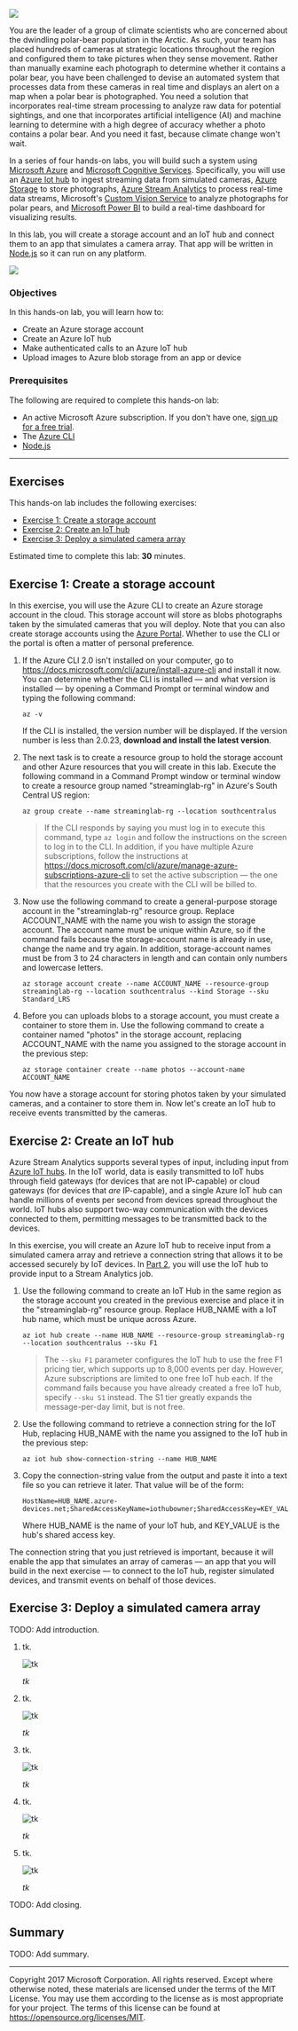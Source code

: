 ![](Images/header.png)

You are the leader of a group of climate scientists who are concerned about the dwindling polar-bear population in the Arctic. As such, your team has placed hundreds of cameras at strategic locations throughout the region and configured them to take pictures when they sense movement. Rather than manually examine each photograph to determine whether it contains a polar bear, you have been challenged to devise an automated system that processes data from these cameras in real time and displays an alert on a map when a polar bear is photographed. You need a solution that incorporates real-time stream processing to analyze raw data for potential sightings, and one that incorporates artificial intelligence (AI) and machine learning to determine with a high degree of accuracy whether a photo contains a polar bear. And you need it fast, because climate change won't wait.

In a series of four hands-on labs, you will build such a system using [Microsoft Azure](https://azure.microsoft.com/) and [Microsoft Cognitive Services](https://azure.microsoft.com/services/cognitive-services/). Specifically, you will use an [Azure Iot hub](https://azure.microsoft.com/services/iot-hub/) to ingest streaming data from simulated cameras, [Azure Storage](https://azure.microsoft.com/services/storage/?v=16.50) to store photographs, [Azure Stream Analytics](https://azure.microsoft.com/services/stream-analytics/) to process real-time data streams, Microsoft's [Custom Vision Service](https://azure.microsoft.com/services/cognitive-services/custom-vision-service/) to analyze photographs for polar pears, and [Microsoft Power BI](https://powerbi.microsoft.com/) to build a real-time dashboard for visualizing results.

In this lab, you will create a storage account and an IoT hub and connect them to an app that simulates a camera array. That app will be written in [Node.js](https://nodejs.org/) so it can run on any platform.

![](Images/road-map-1.png)

<a name="Objectives"></a>
### Objectives ###

In this hands-on lab, you will learn how to:

- Create an Azure storage account
- Create an Azure IoT hub
- Make authenticated calls to an Azure IoT hub
- Upload images to Azure blob storage from an app or device

<a name="Prerequisites"></a>
### Prerequisites ###

The following are required to complete this hands-on lab:

- An active Microsoft Azure subscription. If you don't have one, [sign up for a free trial](http://aka.ms/WATK-FreeTrial).
- The [Azure CLI](https://docs.microsoft.com/cli/azure/install-azure-cli)
- [Node.js](https://nodejs.org/)

---

<a name="Exercises"></a>
## Exercises ##

This hands-on lab includes the following exercises:

- [Exercise 1: Create a storage account](#Exercise1)
- [Exercise 2: Create an IoT hub](#Exercise2)
- [Exercise 3: Deploy a simulated camera array](#Exercise3)

Estimated time to complete this lab: **30** minutes.

<a name="Exercise1"></a>
## Exercise 1: Create a storage account ##

In this exercise, you will use the Azure CLI to create an Azure storage account in the cloud. This storage account will store as blobs photographs taken by the simulated cameras that you will deploy. Note that you can also create storage accounts using the [Azure Portal](https://portal.azure.com). Whether to use the CLI or the portal is often a matter of personal preference.

1. If the Azure CLI 2.0 isn't installed on your computer, go to https://docs.microsoft.com/cli/azure/install-azure-cli and install it now. You can determine whether the CLI is installed — and what version is installed — by opening a Command Prompt or terminal window and typing the following command:

	```
	az -v
	```

	If the CLI is installed, the version number will be displayed. If the version number is less than 2.0.23, **download and install the latest version**.

1. The next task is to create a resource group to hold the storage account and other Azure resources that you will create in this lab. Execute the following command in a Command Prompt window or terminal window to create a resource group named "streaminglab-rg" in Azure's South Central US region:

	```
	az group create --name streaminglab-rg --location southcentralus
	```

	> If the CLI responds by saying you must log in to execute this command, type ```az login``` and follow the instructions on the screen to log in to the CLI. In addition, if you have multiple Azure subscriptions, follow the instructions at https://docs.microsoft.com/cli/azure/manage-azure-subscriptions-azure-cli to set the active subscription — the one that the resources you create with the CLI will be billed to.

1. Now use the following command to create a general-purpose storage account in the "streaminglab-rg" resource group. Replace ACCOUNT_NAME with the name you wish to assign the storage account. The account name must be unique within Azure, so if the command fails because the storage-account name is already in use, change the name and try again. In addition, storage-account names must be from 3 to 24 characters in length and can contain only numbers and lowercase letters.

	```
	az storage account create --name ACCOUNT_NAME --resource-group streaminglab-rg --location southcentralus --kind Storage --sku Standard_LRS
	```

1. Before you can uploads blobs to a storage account, you must create a container to store them in. Use the following command to create a container named "photos" in the storage account, replacing ACCOUNT_NAME with the name you assigned to the storage account in the previous step:

	```
	az storage container create --name photos --account-name ACCOUNT_NAME
	```

You now have a storage account for storing photos taken by your simulated cameras, and a container to store them in. Now let's create an IoT hub to receive events transmitted by the cameras.

<a name="Exercise2"></a>
## Exercise 2: Create an IoT hub ##

Azure Stream Analytics supports several types of input, including input from [Azure IoT hubs](https://azure.microsoft.com/services/iot-hub/). In the IoT world, data is easily transmitted to IoT hubs through field gateways (for devices that are not IP-capable) or cloud gateways (for devices that *are* IP-capable), and a single Azure IoT hub can handle millions of events per second from devices spread throughout the world. IoT hubs also support two-way communication with the devices connected to them, permitting messages to be transmitted back to the devices.

In this exercise, you will create an Azure IoT hub to receive input from a simulated camera array and retrieve a connection string that allows it to be accessed securely by IoT devices. In [Part 2](#), you will use the IoT hub to provide input to a Stream Analytics job.

1. Use the following command to create an IoT Hub in the same region as the storage account you created in the previous exercise and place it in the "streaminglab-rg" resource group. Replace HUB_NAME with a IoT hub name, which must be unique across Azure.

	```
	az iot hub create --name HUB_NAME --resource-group streaminglab-rg --location southcentralus --sku F1 
	```

	> The ```--sku F1``` parameter configures the IoT hub to use the free F1 pricing tier, which supports up to 8,000 events per day. However, Azure subscriptions are limited to one free IoT hub each. If the command fails because you have already created a free IoT hub, specify ```--sku S1``` instead. The S1 tier greatly expands the message-per-day limit, but is not free.

1. Use the following command to retrieve a connection string for the IoT Hub, replacing HUB_NAME with the name you assigned to the IoT hub in the previous step:

	```
	az iot hub show-connection-string --name HUB_NAME
	```

1. Copy the connection-string value from the output and paste it into a text file so you can retrieve it later. That value will be of the form:

	```
	HostName=HUB_NAME.azure-devices.net;SharedAccessKeyName=iothubowner;SharedAccessKey=KEY_VALUE
	```

	Where HUB_NAME is the name of your IoT hub, and KEY_VALUE is the hub's shared access key.

The connection string that you just retrieved is important, because it will enable the app that simulates an array of cameras — an app that you will build in the next exercise — to connect to the IoT hub, register simulated devices, and transmit events on behalf of those devices.

<a name="Exercise3"></a>
## Exercise 3: Deploy a simulated camera array ##

TODO: Add introduction.

1. tk.

	![tk](Images/tk.png)

	_tk_

1. tk.

	![tk](Images/tk.png)

	_tk_

1. tk.

	![tk](Images/tk.png)

	_tk_

1. tk.

	![tk](Images/tk.png)

	_tk_

1. tk.

	![tk](Images/tk.png)

	_tk_

TODO: Add closing.

<a name="Summary"></a>
## Summary ##

TODO: Add summary.

---

Copyright 2017 Microsoft Corporation. All rights reserved. Except where otherwise noted, these materials are licensed under the terms of the MIT License. You may use them according to the license as is most appropriate for your project. The terms of this license can be found at https://opensource.org/licenses/MIT.
